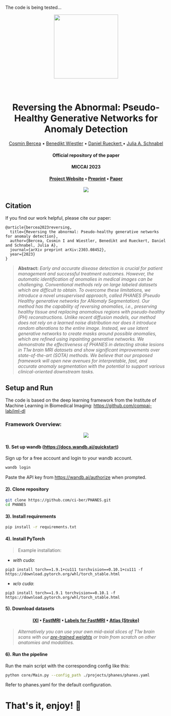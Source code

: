 The code is being tested...

<p align="center">
<img src="https://github.com/ci-ber/PHANES/assets/106509806/fc0ac560-2668-444a-bab9-a5e90eddf812" width="200" class="center">
</p>
<h1 align="center">
  <br>
Reversing the Abnormal: Pseudo-Healthy Generative Networks for Anomaly Detection
  <br>
</h1>
</h1>
  <p align="center">
    <a href="https://ci.bercea.net">Cosmin Bercea</a> •
    <a href="https://www.neurokopfzentrum.med.tum.de/neuroradiologie/mitarbeiter-profil-wiestler.html">Benedikt Wiestler</a> •
    <a href="https://aim-lab.io/author/daniel-ruckert/">Daniel Rueckert </a> •
    <a href="https://compai-lab.github.io/author/julia-a.-schnabel/">Julia A. Schnabel </a>
  </p>
<h4 align="center">Official repository of the paper</h4>
<h4 align="center">MICCAI 2023</h4>
<h4 align="center"><a href="https://ci.bercea.net/project/phanes/">Project Website</a> • <a href="https://arxiv.org/pdf/2303.08452.pdf">Preprint</a> • <a href="https://link.springer.com/chapter/10.1007/978-3-031-43904-9_29">Paper</a> </h4>

<p align="center">
<img src="https://github.com/ci-ber/PHANES/assets/106509806/8a22f09a-6059-4d5b-bfa0-c95acfe11984">
</p>

## Citation

If you find our work helpful, please cite our paper:
```
@article{bercea2023reversing,
  title={Reversing the abnormal: Pseudo-healthy generative networks for anomaly detection},
  author={Bercea, Cosmin I and Wiestler, Benedikt and Rueckert, Daniel and Schnabel, Julia A},
  journal={arXiv preprint arXiv:2303.08452},
  year={2023}
}
```

> **Abstract:** *Early and accurate disease detection is crucial for patient management and successful treatment outcomes. However, the automatic identification of anomalies in medical images can be challenging. Conventional methods rely on large labeled datasets which are difficult to obtain. To overcome these limitations, we introduce a novel unsupervised approach, called PHANES (Pseudo Healthy generative networks for ANomaly Segmentation). Our method has the capability of reversing anomalies, i.e., preserving healthy tissue and replacing anomalous regions with pseudo-healthy (PH) reconstructions. Unlike recent diffusion models, our method does not rely on a learned noise distribution nor does it introduce random alterations to the entire image. Instead, we use latent generative networks to create masks around possible anomalies, which are refined using inpainting generative networks. We demonstrate the effectiveness of PHANES in detecting stroke lesions in T1w brain MRI datasets and show significant improvements over state-of-the-art (SOTA) methods. We believe that our proposed framework will open new avenues for interpretable, fast, and accurate anomaly segmentation with the potential to support various clinical-oriented downstream tasks.*


## Setup and Run

The code is based on the deep learning framework from the Institute of Machine Learning in Biomedical Imaging: https://github.com/compai-lab/iml-dl

### Framework Overview: 

<p align="center">
<img src="https://github.com/ci-ber/PHANES/assets/106509806/a298aa9d-9163-4df4-a47d-1124b6d82724">
</p>

#### 1). Set up wandb (https://docs.wandb.ai/quickstart)

Sign up for a free account and login to your wandb account.
```bash
wandb login
```
Paste the API key from https://wandb.ai/authorize when prompted.

#### 2). Clone repository

```bash
git clone https://github.com/ci-ber/PHANES.git
cd PHANES
```

#### 3). Install requirements

```bash
pip install -r requirements.txt
```

#### 4). Install PyTorch 

> Example installation:

* *with cuda*: 
```
pip3 install torch==1.9.1+cu111 torchvision==0.10.1+cu111 -f https://download.pytorch.org/whl/torch_stable.html
```
* *w/o cuda*:
```
pip3 install torch==1.9.1 torchvision==0.10.1 -f https://download.pytorch.org/whl/torch_stable.html
```

#### 5). Download datasets 

<h4 align="center"><a href="https://brain-development.org/ixi-dataset/">IXI</a> • <a href="https://fastmri.org">FastMRI</a> • <a href="https://github.com/microsoft/fastmri-plus"> Labels for FastMRI</a> • <a href="https://fcon_1000.projects.nitrc.org/indi/retro/atlas.html">Atlas (Stroke) </a> </h4>

> *Alternatively you can use your own mid-axial slices of T1w brain scans with our <a href=""> pre-trained weights</a> or train from scratch on other anatomies and modalities.*


#### 6). Run the pipeline

Run the main script with the corresponding config like this:

```bash
python core/Main.py --config_path ./projects/phanes/phanes.yaml
```

Refer to phanes.yaml for the default configuration.

# That's it, enjoy! :rocket:






